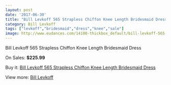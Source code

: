 ```yaml
---
layout: post
date: '2017-06-30'
title: "Bill Levkoff 565 Strapless Chiffon Knee Length Bridesmaid Dress"
category: Bill Levkoff
tags: ["levkoff","bridesmaid","dress","knee","sale"]
image: http://www.eudances.com/14100-thickbox_default/bill-levkoff-565-strapless-chiffon-knee-length-bridesmaid-dress.jpg
---
```

Bill Levkoff 565 Strapless Chiffon Knee Length Bridesmaid Dress

On Sales: **$225.99**
<a href="https://www.eudances.com/en/bill-levkoff/4230-bill-levkoff-565-strapless-chiffon-knee-length-bridesmaid-dress.html"><amp-img layout="responsive" width="600" height="600" src="//www.eudances.com/14100-thickbox_default/bill-levkoff-565-strapless-chiffon-knee-length-bridesmaid-dress.jpg" alt="Bill Levkoff 565 Strapless Chiffon Knee Length Bridesmaid Dress 0" /></a>
<a href="https://www.eudances.com/en/bill-levkoff/4230-bill-levkoff-565-strapless-chiffon-knee-length-bridesmaid-dress.html"><amp-img layout="responsive" width="600" height="600" src="//www.eudances.com/14101-thickbox_default/bill-levkoff-565-strapless-chiffon-knee-length-bridesmaid-dress.jpg" alt="Bill Levkoff 565 Strapless Chiffon Knee Length Bridesmaid Dress 1" /></a>

Buy it: [Bill Levkoff 565 Strapless Chiffon Knee Length Bridesmaid Dress](https://www.eudances.com/en/bill-levkoff/4230-bill-levkoff-565-strapless-chiffon-knee-length-bridesmaid-dress.html "Bill Levkoff 565 Strapless Chiffon Knee Length Bridesmaid Dress")

View more: [Bill Levkoff](https://www.eudances.com/en/57-bill-levkoff "Bill Levkoff")